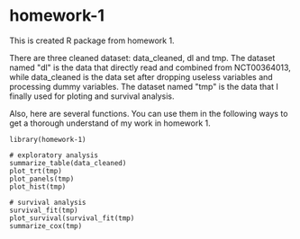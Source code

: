 # homework-1
This is created R package from homework 1.

There are three cleaned dataset: data_cleaned, dl and tmp. The dataset named "dl" is the data that directly read and combined from NCT00364013, while data_cleaned is the data set after dropping useless variables and processing dummy variables. The dataset named "tmp" is the data that I finally used for ploting and survival analysis.

Also, here are several functions. You can use them in the following ways to get a thorough understand of my work in homework 1.
```
library(homework-1)

# exploratory analysis
summarize_table(data_cleaned)
plot_trt(tmp)
plot_panels(tmp)
plot_hist(tmp)

# survival analysis
survival_fit(tmp)
plot_survival(survival_fit(tmp)
summarize_cox(tmp)
```

